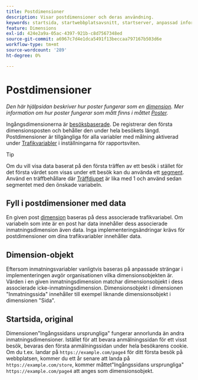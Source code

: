 ```yaml
---
title: Postdimensioner
description: Visar postdimensioner och deras användning.
keywords: startsida, startwebbplatsavsnitt, startserver, anpassad information
feature: Dimensions
exl-id: 424e2a9a-05ac-4397-921b-c8d7567348ed
source-git-commit: a6967c7d4e1dca5491f13beccaa797167b503d6e
workflow-type: tm+mt
source-wordcount: '289'
ht-degree: 0%

---
```


# Postdimensioner

*Den här hjälpsidan beskriver hur poster fungerar som en [dimension](overview.md). Mer information om hur poster fungerar som mått finns i måttet [Poster](../metrics/entries.md).*

Ingångsdimensionerna är [besöksbaserade](../metrics/visits.md). De registrerar den första dimensionsposten och behåller den under hela besökets längd. Postdimensioner är tillgängliga för alla variabler med målning aktiverad under [Trafikvariabler](/help/admin/tools/manage-rs/edit-settings/c-traffic-variables/traffic-var.md) i inställningarna för rapportsviten.

>[!TIP]
>Om du vill visa data baserat på den första träffen av ett besök i stället för det första värdet som visas under ett besök kan du använda ett [segment](/help/components/segmentation/seg-overview.md). Använd en träffbehållare där [Träffdjupet](hit-depth.md) är lika med 1 och använd sedan segmentet med den önskade variabeln.

## Fyll i postdimensioner med data

En given post [dimension](overview.md) baseras på dess associerade trafikvariabel. Om variabeln som inte är en post har data innehåller dess associerade inmatningsdimension även data. Inga implementeringsändringar krävs för postdimensioner om dina trafikvariabler innehåller data.

## Dimension-objekt

Eftersom inmatningsvariabler vanligtvis baseras på anpassade strängar i implementeringen avgör organisationen vilka dimensionsobjekten är. Värden i en given inmatningsdimension matchar dimensionsobjekt i dess associerade icke-inmatningsdimension. Dimensionsobjekt i dimensionen &quot;Inmatningssida&quot; innehåller till exempel liknande dimensionsobjekt i dimensionen &quot;Sida&quot;.

## Startsida, original

Dimensionen&quot;Ingångssidans ursprungliga&quot; fungerar annorlunda än andra inmatningsdimensioner. Istället för att bevara anmälningssidan för ett visst besök, bevaras den första anmälningssidan under hela besökarens cookie. Om du t.ex. landar på `https://example.com/page4` för ditt första besök på webbplatsen, kommer du ett år senare att landa på `https://example.com/store`, kommer måttet&quot;Ingångssidans ursprungliga&quot; `https://example.com/page4` att anges som dimensionsobjekt.
